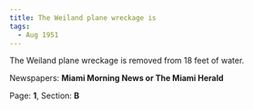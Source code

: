 ```yaml
---  
title: The Weiland plane wreckage is  
tags:  
  - Aug 1951  
---  
```

  
The Weiland plane wreckage is removed from 18 feet of water.  
  
Newspapers: **Miami Morning News or The Miami Herald**  
  
Page: **1**, Section: **B** 
